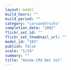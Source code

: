 ```yaml
---
layout: model
build_hours: ""
build_period: ""
category: "carsandtrucks"
completion_date: "2002"
flickr_set_id: ""
flickr_set_thumbnail_url: ""
model_id: "103"
publish: false
scale: "1/24"
summary: ""
title: "Honda CRX Del Sol"
---
```



